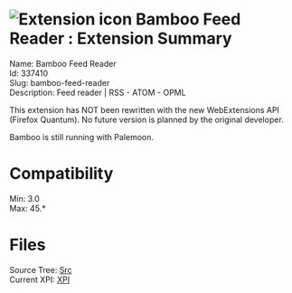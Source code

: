 # ![Extension icon](https://addons.thunderbird.net/user-media/addon_icons/337/337410-64.png?modified=1543762839) Bamboo Feed Reader : Extension Summary

Name: Bamboo Feed Reader  
Id: 337410  
Slug: bamboo-feed-reader  
Description: Feed reader | RSS - ATOM - OPML

This extension has NOT been rewritten with the new WebExtensions API (Firefox Quantum).
No future version is planned by the original developer. 

Bamboo is still running with Palemoon.
  

# Compatibility
Min: 3.0  
Max: 45.*  

# Files

Source Tree: [Src](C:/Dev/Thunderbird/ThunderKdB/xall/xOther/337410-bamboo-feed-reader/src)  
Current XPI: [XPI](C:/Dev/Thunderbird/ThunderKdB/xall/xOther/337410-bamboo-feed-reader/xpi)  



